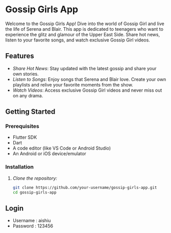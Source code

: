 # Gossip Girls App

Welcome to the Gossip Girls App! Dive into the world of Gossip Girl and live the life of Serena and Blair. This app is dedicated to teenagers who want to experience the glitz and glamour of the Upper East Side. Share hot news, listen to your favorite songs, and watch exclusive Gossip Girl videos.

## Features

- *Share Hot News*: Stay updated with the latest gossip and share your own stories.
- *Listen to Songs*: Enjoy songs that Serena and Blair love. Create your own playlists and relive your favorite moments from the show.
- *Watch Videos*: Access exclusive Gossip Girl videos and never miss out on any drama.

## Getting Started

### Prerequisites

- Flutter SDK
- Dart
- A code editor (like VS Code or Android Studio)
- An Android or iOS device/emulator

### Installation

1. *Clone the repository:*
   ```sh
   git clone https://github.com/your-username/gossip-girls-app.git
   cd gossip-girls-app

## Login
- Username : aishiu
- Password : 123456
